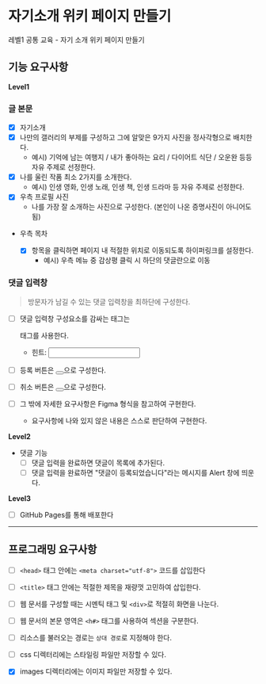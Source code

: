 # 자기소개 위키 페이지 만들기

레벨1 공통 교육 - 자기 소개 위키 페이지 만들기

## 기능 요구사항

**Level1**

### 글 본문

- [x] 자기소개
- [x] 나만의 갤러리의 부제를 구성하고 그에 알맞은 9가지 사진을 정사각형으로 배치한다.
  - 예시) 기억에 남는 여행지 / 내가 좋아하는 요리 / 다이어트 식단 / 오운완 등등 자유 주제로 선정한다.
- [x] 나를 울린 작품 최소 2가지를 소개한다.
  - 예시) 인생 영화, 인생 노래, 인생 책, 인생 드라마 등 자유 주제로 선정한다.
- [x] 우측 프로필 사진
  - 나를 가장 잘 소개하는 사진으로 구성한다. (본인이 나온 증명사진이 아니어도 됨)
- 우측 목차

  - [x] 항목을 클릭하면 페이지 내 적절한 위치로 이동되도록 하이퍼링크를 설정한다.
    - 예시) 우측 메뉴 중 감상평 클릭 시 하단의 댓글란으로 이동

### 댓글 입력창

> 방문자가 남길 수 있는 댓글 입력창을 최하단에 구성한다.

- [ ] 댓글 입력창 구성요소를 감싸는 태그는 <form> 태그를 사용한다.
  - 힌트: <input type="text">
- [ ] 등록 버튼은 <button type="button"></button>으로 구성한다.
- [ ] 취소 버튼은 <button type="reset"></button>으로 구성한다.

- [ ] 그 밖에 자세한 요구사항은 Figma 형식을 참고하여 구현한다.
  - 요구사항에 나와 있지 않은 내용은 스스로 판단하여 구현한다.

**Level2**

- 댓글 기능
  - [ ] 댓글 입력을 완료하면 댓글이 목록에 추가된다.
  - [ ] 댓글 입력을 완료하면 "댓글이 등록되었습니다"라는 메시지를 Alert 창에 띄운다.

**Level3**

- [ ] GitHub Pages를 통해 배포한다

---

## 프로그래밍 요구사항

- [ ] `<head>` 태그 안에는 `<meta charset="utf-8">` 코드를 삽입한다
- [ ] `<title>` 태그 안에는 적절한 제목을 재량껏 고민하여 삽입한다.
- [ ] 웹 문서를 구성할 때는 시멘틱 태그 및 `<div>`로 적절히 화면을 나눈다.
- [ ] 웹 문서의 본문 영역은 `<h#>` 태그를 사용하여 섹션을 구분한다.
- [ ] 리소스를 불러오는 경로는 `상대 경로`로 지정해야 한다.

- [ ] css 디렉터리에는 스타일링 파일만 저장할 수 있다.
- [x] images 디렉터리에는 이미지 파일만 저장할 수 있다.
